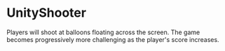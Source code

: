 # UnityShooter
 Players will shoot at balloons floating across the screen. The game becomes progressively more challenging as the player's score increases.
